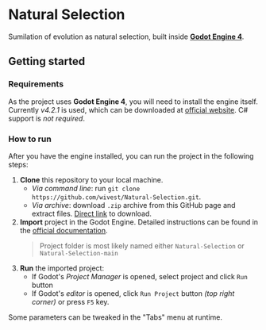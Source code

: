# Natural Selection

Sumilation of evolution as natural selection, built inside [**Godot Engine 4**](https://godotengine.org).

## Getting started

### Requirements

As the project uses **Godot Engine 4**, you will need to install the engine itself. Currently _v4.2.1_ is used, which can be downloaded at [official website](https://godotengine.org/download/). C# support is _not required_.

### How to run

After you have the engine installed, you can run the project in the following steps:

1. **Clone** this repository to your local machine.
    - _Via command line_: run `git clone https://github.com/wivest/Natural-Selection.git`.
    - _Via archive_: download `.zip` archive from this GitHub page and extract files. [Direct link](https://github.com/wivest/Natural-Selection/archive/refs/heads/main.zip) to download.
2. **Import** project in the Godot Engine. Detailed instructions can be found in the [official documentation](https://docs.godotengine.org/en/stable/tutorials/editor/project_manager.html#opening-and-importing-projects).
    > Project folder is most likely named either `Natural-Selection` or `Natural-Selection-main`
3. **Run** the imported project:
    - If Godot's _Project Manager_ is opened, select project and click `Run` button
    - If Godot's _editor_ is opened, click `Run Project` button _(top right corner)_ or press `F5` key.

Some parameters can be tweaked in the "Tabs" menu at runtime.
